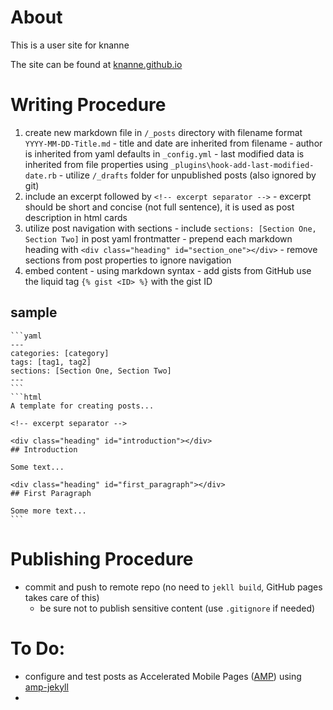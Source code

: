 # About
This is a user site for knanne

The site can be found at [knanne.github.io](https://knanne.github.io)

# Writing Procedure

  1. create new markdown file in `/_posts` directory with filename format `YYYY-MM-DD-Title.md`
    - title and date are inherited from filename
    - author is inherited from yaml defaults in `_config.yml`
    - last modified data is inherited from file properties using `_plugins\hook-add-last-modified-date.rb`
    - utilize `/_drafts` folder for unpublished posts (also ignored by git)
  2. include an excerpt followed by `<!-- excerpt separator -->`
    - excerpt should be short and concise (not full sentence), it is used as post description in html cards
  3. utilize post navigation with sections
    - include `sections: [Section One, Section Two]` in post yaml frontmatter
    - prepend each markdown heading with `<div class="heading" id="section_one"></div>`
    - remove sections from post properties to ignore navigation
  4. embed content
    - using markdown syntax
    - add gists from GitHub use the liquid tag `{% gist <ID> %}` with the gist ID  

  ## sample

    ```yaml
    ---
    categories: [category]
    tags: [tag1, tag2]
    sections: [Section One, Section Two]
    ---
    ```
    ```html
    A template for creating posts...

    <!-- excerpt separator -->

    <div class="heading" id="introduction"></div>
    ## Introduction

    Some text...

    <div class="heading" id="first_paragraph"></div>
    ## First Paragraph

    Some more text...
    ```

# Publishing Procedure

  - commit and push to remote repo (no need to `jekll build`, GitHub pages takes care of this)  
    - be sure not to publish sensitive content (use `.gitignore` if needed)  

# To Do:
  - configure and test posts as Accelerated Mobile Pages ([AMP](https://www.ampproject.org/)) using [amp-jekyll](https://github.com/juusaw/amp-jekyll)
  -

